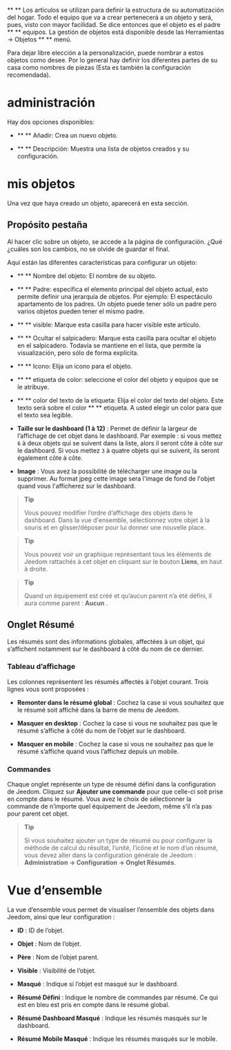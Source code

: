 ** ** Los artículos se utilizan para definir la estructura de su automatización del hogar.
Todo el equipo que va a crear pertenecerá a un objeto y
será, pues, visto con mayor facilidad. Se dice entonces que el objeto
es el padre ** ** equipos. La gestión de objetos está disponible
desde las Herramientas → Objetos ** ** menú.

Para dejar libre elección a la personalización, puede nombrar a estos
objetos como desee. Por lo general hay definir los diferentes
partes de su casa como nombres de piezas (Esta es también la
configuración recomendada).

administración
=======

Hay dos opciones disponibles:

-   ** ** Añadir: Crea un nuevo objeto.

-   ** ** Descripción: Muestra una lista de objetos creados
    y su configuración.

mis objetos
==========

Una vez que haya creado un objeto, aparecerá en esta sección.

Propósito pestaña
------------

Al hacer clic sobre un objeto, se accede a la página de configuración. ¿Qué
¿cuáles son los cambios, no se olvide de guardar el
final.

Aquí están las diferentes características para configurar un objeto:

-   ** ** Nombre del objeto: El nombre de su objeto.

-   ** ** Padre: especifica el elemento principal del objeto actual, esto permite
    definir una jerarquía de objetos. Por ejemplo: El espectáculo
    apartamento de los padres. Un objeto puede tener sólo un padre
    pero varios objetos pueden tener el mismo padre.

-   ** ** visible: Marque esta casilla para hacer visible este artículo.

-   ** ** Ocultar el salpicadero: Marque esta casilla para ocultar
    el objeto en el salpicadero. Todavía se mantiene en el
    lista, que permite la visualización, pero sólo
    de forma explícita.

-   ** ** Icono: Elija un icono para el objeto.

-   ** ** etiqueta de color: seleccione el color del objeto y
    equipos que se le atribuye.

-   ** ** color del texto de la etiqueta: Elija el color del texto
    del objeto. Este texto será sobre el color ** ** etiqueta. A usted
    elegir un color para que el texto sea legible.

-   **Taille sur le dashboard (1 à 12)** : Permet de définir la largeur
    de l’affichage de cet objet dans le dashboard. Par exemple : si vous
    mettez `6` à deux objets qui se suivent dans la liste, alors il
    seront côte à côte sur le dashboard. Si vous mettez `3` à quatre
    objets qui se suivent, ils seront également côte à côte.

-   **Image** : Vous avez la possibilité de télécharger une image ou la
    supprimer. Au format jpeg cette image sera l'image de fond de l'objet
    quand vous l'afficherez sur le dashboard.

> **Tip**
>
> Vous pouvez modifier l’ordre d’affichage des objets dans le dashboard.
> Dans la vue d'ensemble, sélectionnez votre objet à la souris et 
> en glisser/déposer pour lui donner une nouvelle place.

> **Tip**
>
> Vous pouvez voir un graphique représentant tous les éléments de Jeedom
> rattachés à cet objet en cliquant sur le bouton **Liens**, en haut à
> droite.

> **Tip**
>
> Quand un équipement est créé et qu’aucun parent n’a été défini, il
> aura comme parent : **Aucun** .

Onglet Résumé 
-------------

Les résumés sont des informations globales, affectées à un objet, qui
s’affichent notamment sur le dashboard à côté du nom de ce dernier.

### Tableau d’affichage 

Les colonnes représentent les résumés affectés à l’objet courant. Trois
lignes vous sont proposées :

-   **Remonter dans le résumé global** : Cochez la case si vous
    souhaitez que le résumé soit affiché dans la barre de menu
    de Jeedom.

-   **Masquer en desktop** : Cochez la case si vous ne souhaitez pas que
    le résumé s’affiche à côté du nom de l’objet sur le dashboard.

-   **Masquer en mobile** : Cochez la case si vous ne souhaitez pas que
    le résumé s’affiche quand vous l’affichez depuis un mobile.

### Commandes 

Chaque onglet représente un type de résumé défini dans la configuration
de Jeedom. Cliquez sur **Ajouter une commande** pour que celle-ci soit
prise en compte dans le résumé. Vous avez le choix de sélectionner la
commande de n’importe quel équipement de Jeedom, même s’il n’a pas pour
parent cet objet.

> **Tip**
>
> Si vous souhaitez ajouter un type de résumé ou pour configurer la
> méthode de calcul du résultat, l’unité, l’icône et le nom d’un résumé,
> vous devez aller dans la configuration générale de Jeedom :
> **Administration → Configuration → Onglet Résumés**.

Vue d’ensemble 
==============

La vue d’ensemble vous permet de visualiser l’ensemble des objets dans
Jeedom, ainsi que leur configuration :

-   **ID** : ID de l’objet.

-   **Objet** : Nom de l’objet.

-   **Père** : Nom de l’objet parent.

-   **Visible** : Visibilité de l’objet.

-   **Masqué** : Indique si l’objet est masqué sur le dashboard.

-   **Résumé Défini** : Indique le nombre de commandes par résumé. Ce
    qui est en bleu est pris en compte dans le résumé global.

-   **Résumé Dashboard Masqué** : Indique les résumés masqués sur
    le dashboard.

-   **Résumé Mobile Masqué** : Indique les résumés masqués sur
    le mobile.


